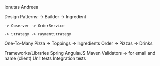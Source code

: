 Ionutas Andreea


Design Patterns:
	-> Builder -> Ingredient
	
	-> Observer -> OrderService
	
	-> Strategy -> PaymentStrategy
	
One-To-Many
	Pizza -> Toppings
		  -> Ingredients
	Order -> Pizzas
		  -> Drinks
	
Frameworks/Libraries
	Spring
	AngularJS
Maven
Validators -> for email and name (client)
Unit tests
Integration tests
